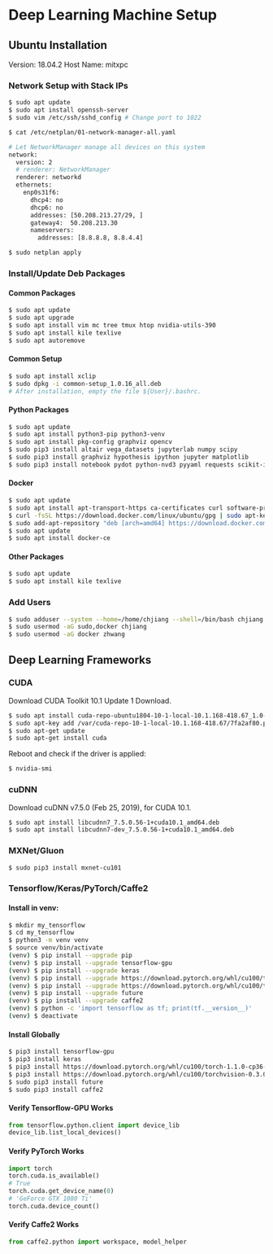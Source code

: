 # Deep Learning Machine Setup

## Ubuntu Installation

Version: 18.04.2
Host Name: mitxpc

### Network Setup with Stack IPs

```bash
$ sudo apt update
$ sudo apt install openssh-server
$ sudo vim /etc/ssh/sshd_config # Change port to 1022

$ cat /etc/netplan/01-network-manager-all.yaml

# Let NetworkManager manage all devices on this system
network:
  version: 2
  # renderer: NetworkManager
  renderer: networkd
  ethernets:
    enp0s31f6:
      dhcp4: no
      dhcp6: no
      addresses: [50.208.213.27/29, ]
      gateway4:  50.208.213.30
      nameservers:
        addresses: [8.8.8.8, 8.8.4.4]

$ sudo netplan apply
```

### Install/Update Deb Packages

#### Common Packages

```bash
$ sudo apt update
$ sudo apt upgrade
$ sudo apt install vim mc tree tmux htop nvidia-utils-390
$ sudo apt install kile texlive
$ sudo apt autoremove
```

#### Common Setup

```bash
$ sudo apt install xclip
$ sudo dpkg -i common-setup_1.0.16_all.deb
# After installation, empty the file ${User}/.bashrc.
```

#### Python Packages

```bash
$ sudo apt update
$ sudo apt install python3-pip python3-venv
$ sudo apt install pkg-config graphviz opencv
$ sudo pip3 install altair vega_datasets jupyterlab numpy scipy
$ sudo pip3 install graphviz hypothesis ipython jupyter matplotlib
$ sudo pip3 install notebook pydot python-nvd3 pyyaml requests scikit-image
```

#### Docker

```bash
$ sudo apt update
$ sudo apt install apt-transport-https ca-certificates curl software-properties-common
$ curl -fsSL https://download.docker.com/linux/ubuntu/gpg | sudo apt-key add -
$ sudo add-apt-repository "deb [arch=amd64] https://download.docker.com/linux/ubuntu bionic stable"
$ sudo apt update
$ sudo apt install docker-ce
```

#### Other Packages

```bash
$ sudo apt update
$ sudo apt install kile texlive
```

### Add Users

```bash
$ sudo adduser --system --home=/home/chjiang --shell=/bin/bash chjiang
$ sudo usermod -aG sudo,docker chjiang
$ sudo usermod -aG docker zhwang
```

## Deep Learning Frameworks

### CUDA

Download CUDA Toolkit 10.1 Update 1 Download.

```bash
$ sudo apt install cuda-repo-ubuntu1804-10-1-local-10.1.168-418.67_1.0-1_amd64.deb
$ sudo apt-key add /var/cuda-repo-10-1-local-10.1.168-418.67/7fa2af80.pub
$ sudo apt-get update
$ sudo apt-get install cuda
```

Reboot and check if the driver is applied:

```bash
$ nvidia-smi
```

### cuDNN

Download cuDNN v7.5.0 (Feb 25, 2019), for CUDA 10.1.

```bash
$ sudo apt install libcudnn7_7.5.0.56-1+cuda10.1_amd64.deb
$ sudo apt install libcudnn7-dev_7.5.0.56-1+cuda10.1_amd64.deb
```

### MXNet/Gluon

```bash
$ sudo pip3 install mxnet-cu101
```

### Tensorflow/Keras/PyTorch/Caffe2

#### Install in venv:

```bash
$ mkdir my_tensorflow
$ cd my_tensorflow
$ python3 -m venv venv
$ source venv/bin/activate
(venv) $ pip install --upgrade pip
(venv) $ pip install --upgrade tensorflow-gpu
(venv) $ pip install --upgrade keras
(venv) $ pip install --upgrade https://download.pytorch.org/whl/cu100/torch-1.1.0-cp36-cp36m-linux_x86_64.whl
(venv) $ pip install --upgrade https://download.pytorch.org/whl/cu100/torchvision-0.3.0-cp36-cp36m-linux_x86_64.whl
(venv) $ pip install --upgrade future
(venv) $ pip install --upgrade caffe2
(venv) $ python -c 'import tensorflow as tf; print(tf.__version__)'
(venv) $ deactivate
```

#### Install Globally

```bash
$ pip3 install tensorflow-gpu
$ pip3 install keras
$ pip3 install https://download.pytorch.org/whl/cu100/torch-1.1.0-cp36-cp36m-linux_x86_64.whl
$ pip3 install https://download.pytorch.org/whl/cu100/torchvision-0.3.0-cp36-cp36m-linux_x86_64.whl
$ sudo pip3 install future
$ sudo pip3 install caffe2
```

#### Verify Tensorflow-GPU Works

```python
from tensorflow.python.client import device_lib
device_lib.list_local_devices()
```

#### Verify PyTorch Works

```python
import torch
torch.cuda.is_available()
# True
torch.cuda.get_device_name(0)
# 'GeForce GTX 1080 Ti'
torch.cuda.device_count()
```

#### Verify Caffe2 Works

```python
from caffe2.python import workspace, model_helper
```
